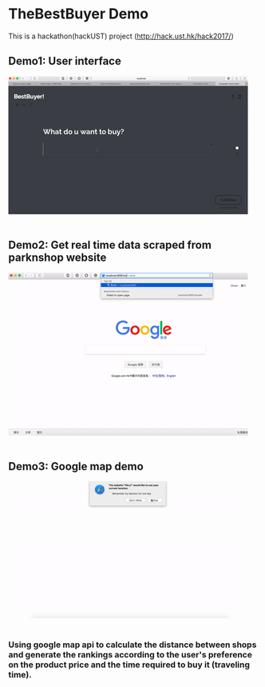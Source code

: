 # TheBestBuyer Demo
This is a hackathon(hackUST) project (http://hack.ust.hk/hack2017/)  


## Demo1: User interface 
![alt text](./demo/ui_demo.gif "Demo1") <br><br>

## Demo2: Get real time data scraped from parknshop website 
![alt text](./demo/get_real_time_data_from_parknshop.gif "Demo2") <br><br>

## Demo3: Google map demo 
![alt text](./demo/google_map_demo.gif "Demo3")<br><br>
### Using google map api to calculate the distance between shops and generate the rankings according to the user's preference on the product price and the time required to buy it (traveling time). <br><br>
